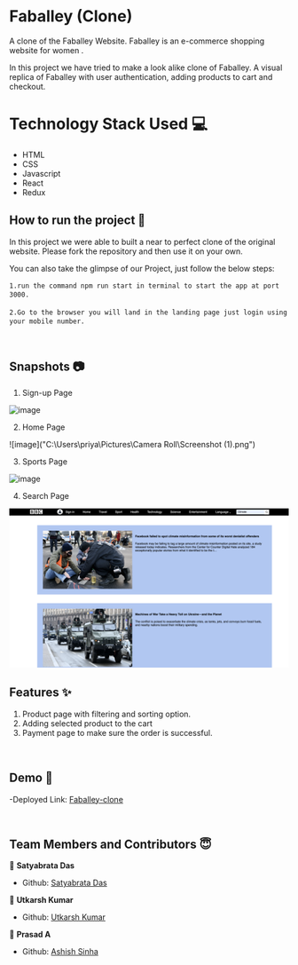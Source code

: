 # Faballey (Clone)

<p>A clone of the Faballey Website. Faballey is an e-commerce shopping website for women .</p>
  
  <p>In this project we have tried to make a look alike clone of Faballey. A visual replica of Faballey with user authentication, adding products to cart and checkout. </p>
  
  # Technology Stack Used 💻
- HTML
- CSS
- Javascript
- React
- Redux

## How to run the project 📑

In this project we were able to built a near to perfect clone of the original website. Please fork the repository and then use it on your own.

You can also take the glimpse of our Project, just follow the below steps:

    1.run the command npm run start in terminal to start the app at port 3000.

    2.Go to the browser you will land in the landing page just login using your mobile number.

<br>

## Snapshots 📷

1. Sign-up Page

  ![image](https://user-images.githubusercontent.com/74674737/146934950-e538ccc2-d36b-4900-bd8d-078010366cf3.png)
  
2. Home Page

  ![image]("C:\Users\priya\Pictures\Camera Roll\Screenshot (1).png")
  
3. Sports Page

  ![image](https://user-images.githubusercontent.com/74674737/146934878-aaec90c4-ca4b-4c1d-be9a-5baac0dcf129.png)
  
4. Search Page
  
  ![image](https://github.com/shreevalikushe/BBC_Clone/blob/main/images/Search%20Page.png)
  
  
  
  
## Features ✨

1. Product page with filtering and sorting option. 
2. Adding selected product to the cart
3. Payment page to make sure the order is successful.
<br/>

## Demo 🎥

-Deployed Link: [Faballey-clone](https://faballeyclone.herokuapp.com/)


<br/>

## Team Members and Contributors 😇

👤 **Satyabrata Das**

- Github: [Satyabrata Das](https://github.com/Satya12325)

👤 **Utkarsh Kumar**

- Github: [Utkarsh Kumar](https://github.com/utkrsh2505)

👤 **Prasad A**

- Github: [Ashish Sinha](https://github.com/a4aks)


